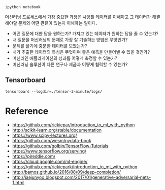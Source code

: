 

```
ipython notebook
```

머신러닝 프로세스에서 가장 중요한 과정은 사용할 데이터를 이해아고 그 데이터가 해결해야할 문제와 어떤 관련이 있는지 이해하는 일이다.

- 어떤 질문에 대한 답을 원하는가? 가지고 있는 데이터가 원하는 답을 줄 수 있는가?
- 내 질문을 머신러닝의 문제로 가장 잘 기술하는 방법은 무엇인가?
- 문제를 풀기에 충분한 데이터를 모았는가?
- 내가 추출한 데이터의 특성은 무엇이며 좋은 예측을 만들어낼 수 있을 것인가?
- 머신러인 애플리케이션의 성과를 어떻게 측정할 수 있는가?
- 머신러닝 솔루션이 다른 연구나 제품과 어떻게 협력할 수 있는가?

## Tensorboard

```
tensorboard --logdir=./tensor-3-minute/logs/
```


# Reference

- https://github.com/rickiepar/introduction_to_ml_with_python
- http://scikit-learn.org/stable/documentation
- https://www.scipy-lectures.org/
- https://github.com/wesm/pydata-book
- https://github.com/golbin/TensorFlow-Tutorials
- https://www.tensorflow.org/serving/
- https://pjreddie.com/
- https://cloud.google.com/ml-engine/
- https://github.com/rickiepark/introduction_to_ml_with_python
- http://bamos.github.io/2016/08/09/deep-completion/
- http://jaejunyoo.blogspot.com/2017/01/generative-adversarial-nets-1.html